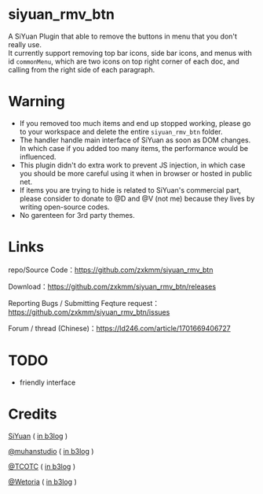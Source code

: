 # siyuan_rmv_btn
A SiYuan Plugin that able to remove the buttons in menu that you don't really use.     
It currently support removing top bar icons, side bar icons, and menus with id `commonMenu`, which are two icons on top right corner of each doc, and calling from the right side of each paragraph.    
# Warning
- If you removed too much items and end up stopped working, please go to your workspace and delete the entire ``siyuan_rmv_btn`` folder.
- The handler handle main interface of SiYuan as soon as DOM changes. In which case if you added too many items, the performance would be influenced.     
- This plugin didn't do extra work to prevent JS injection, in which case you should be more careful using it when in browser or hosted in public net.   
- If items you are trying to hide is related to SiYuan's commercial part, please consider to donate to @D and @V (not me) because they lives by writing open-source codes.    
- No garenteen for 3rd party themes.    

# Links
repo/Source Code：https://github.com/zxkmm/siyuan_rmv_btn  

Download：https://github.com/zxkmm/siyuan_rmv_btn/releases

Reporting Bugs / Submitting Feqture request：https://github.com/zxkmm/siyuan_rmv_btn/issues   

Forum / thread (Chinese)：https://ld246.com/article/1701669406727   

# TODO
 - friendly interface   

 # Credits   
[SiYuan](https://github.com/siyuan-note/siyuan)   ( [in b3log](https://b3log.org/siyuan/) )

[@muhanstudio](https://github.com/muhanstudio)   ( [in b3log](https://ld246.com/member/muhanstudio) )

[@TCOTC](https://github.com/TCOTC)   ( [in b3log](https://ld246.com/member/a2930610542) )

[@Wetoria](https://github.com/Wetoria)   ( [in b3log](https://ld246.com/member/Wetoria) )
